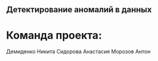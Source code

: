 ## Детектирование аномалий в данных

# Команда проекта:
Демиденко Никита
Сидорова Анастасия
Морозов Антон
